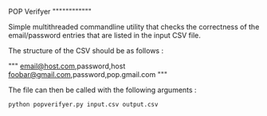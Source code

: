 POP Verifyer
""""""""""""


Simple multithreaded commandline utility that checks the correctness of the email/password entries that are listed in the input CSV file.

The structure of the CSV should be as follows :

"""
email@host.com,password,host
foobar@gmail.com,password,pop.gmail.com
"""

The file can then be called with the following arguments :

`python popverifyer.py input.csv output.csv`
